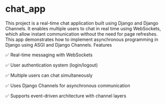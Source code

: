 # chat_app

This project is a real-time chat application built using Django and Django Channels. It enables multiple users to chat in real time using WebSockets, which allow instant communication without the need for page refreshes. This app demonstrates how to implement asynchronous programming in Django using ASGI and Django Channels.
Features

✅ Real-time messaging with WebSockets

✅ User authentication system (login/logout)

✅ Multiple users can chat simultaneously

✅ Uses Django Channels for asynchronous communication

✅ Supports event-driven architecture with channel layers
